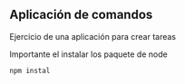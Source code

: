 ## Aplicación de comandos

Ejercicio de una aplicación para crear tareas

Importante el instalar los paquete de node

````
npm instal
````